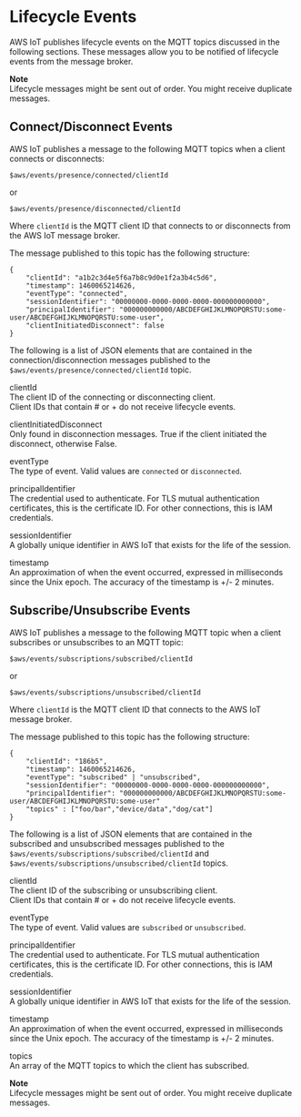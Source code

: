 # Lifecycle Events<a name="life-cycle-events"></a>

AWS IoT publishes lifecycle events on the MQTT topics discussed in the following sections\. These messages allow you to be notified of lifecycle events from the message broker\.

**Note**  
Lifecycle messages might be sent out of order\. You might receive duplicate messages\.

## Connect/Disconnect Events<a name="connect-disconnect"></a>

AWS IoT publishes a message to the following MQTT topics when a client connects or disconnects:

```
$aws/events/presence/connected/clientId
```

 or 

```
$aws/events/presence/disconnected/clientId
```

Where `clientId` is the MQTT client ID that connects to or disconnects from the AWS IoT message broker\.

The message published to this topic has the following structure:

```
{
    "clientId": "a1b2c3d4e5f6a7b8c9d0e1f2a3b4c5d6",
    "timestamp": 1460065214626,
    "eventType": "connected",
    "sessionIdentifier": "00000000-0000-0000-0000-000000000000",
    "principalIdentifier": "000000000000/ABCDEFGHIJKLMNOPQRSTU:some-user/ABCDEFGHIJKLMNOPQRSTU:some-user",
    "clientInitiatedDisconnect": false
}
```

The following is a list of JSON elements that are contained in the connection/disconnection messages published to the `$aws/events/presence/connected/clientId` topic\.

clientId  
The client ID of the connecting or disconnecting client\.  
Client IDs that contain \# or \+ do not receive lifecycle events\.

clientInitiatedDisconnect  
Only found in disconnection messages\. True if the client initiated the disconnect, otherwise False\.

eventType  
The type of event\. Valid values are `connected` or `disconnected`\. 

principalIdentifier  
The credential used to authenticate\. For TLS mutual authentication certificates, this is the certificate ID\. For other connections, this is IAM credentials\.

sessionIdentifier  
A globally unique identifier in AWS IoT that exists for the life of the session\.

timestamp  
An approximation of when the event occurred, expressed in milliseconds since the Unix epoch\. The accuracy of the timestamp is \+/\- 2 minutes\.

## Subscribe/Unsubscribe Events<a name="subscribe-unsubscribe-events"></a>

AWS IoT publishes a message to the following MQTT topic when a client subscribes or unsubscribes to an MQTT topic:

```
$aws/events/subscriptions/subscribed/clientId
```

 or 

```
$aws/events/subscriptions/unsubscribed/clientId
```

Where `clientId` is the MQTT client ID that connects to the AWS IoT message broker\.

The message published to this topic has the following structure:

```
{
    "clientId": "186b5",
    "timestamp": 1460065214626,
    "eventType": "subscribed" | "unsubscribed",
    "sessionIdentifier": "00000000-0000-0000-0000-000000000000",
    "principalIdentifier": "000000000000/ABCDEFGHIJKLMNOPQRSTU:some-user/ABCDEFGHIJKLMNOPQRSTU:some-user"
    "topics" : ["foo/bar","device/data","dog/cat"]
}
```

The following is a list of JSON elements that are contained in the subscribed and unsubscribed messages published to the `$aws/events/subscriptions/subscribed/clientId` and `$aws/events/subscriptions/unsubscribed/clientId` topics\.

clientId  
The client ID of the subscribing or unsubscribing client\.  
Client IDs that contain \# or \+ do not receive lifecycle events\.

eventType  
The type of event\. Valid values are `subscribed` or `unsubscribed`\. 

principalIdentifier  
The credential used to authenticate\. For TLS mutual authentication certificates, this is the certificate ID\. For other connections, this is IAM credentials\.

sessionIdentifier  
A globally unique identifier in AWS IoT that exists for the life of the session\.

timestamp  
An approximation of when the event occurred, expressed in milliseconds since the Unix epoch\. The accuracy of the timestamp is \+/\- 2 minutes\.

topics  
An array of the MQTT topics to which the client has subscribed\.

**Note**  
Lifecycle messages might be sent out of order\. You might receive duplicate messages\.